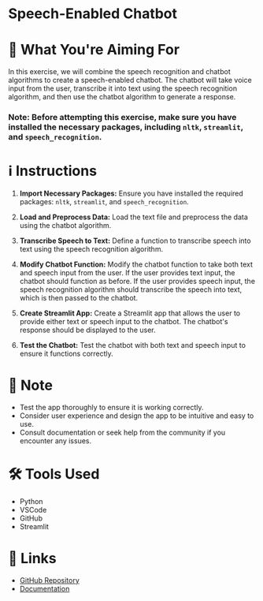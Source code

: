# Speech-Enabled Chatbot

# 🎯 **What You're Aiming For**
In this exercise, we will combine the speech recognition and chatbot algorithms to create a speech-enabled chatbot. The chatbot will take voice input from the user, transcribe it into text using the speech recognition algorithm, and then use the chatbot algorithm to generate a response.

### Note: Before attempting this exercise, make sure you have installed the necessary packages, including `nltk`, `streamlit`, and `speech_recognition`.

# ℹ️ **Instructions**

1. **Import Necessary Packages:**
   Ensure you have installed the required packages: `nltk`, `streamlit`, and `speech_recognition`.

2. **Load and Preprocess Data:**
   Load the text file and preprocess the data using the chatbot algorithm.

3. **Transcribe Speech to Text:**
   Define a function to transcribe speech into text using the speech recognition algorithm.

4. **Modify Chatbot Function:**
   Modify the chatbot function to take both text and speech input from the user. If the user provides text input, the chatbot should function as before. If the user provides speech input, the speech recognition algorithm should transcribe the speech into text, which is then passed to the chatbot.

5. **Create Streamlit App:**
   Create a Streamlit app that allows the user to provide either text or speech input to the chatbot. The chatbot's response should be displayed to the user.

6. **Test the Chatbot:**
   Test the chatbot with both text and speech input to ensure it functions correctly.

# 📝 **Note**

- Test the app thoroughly to ensure it is working correctly.
- Consider user experience and design the app to be intuitive and easy to use.
- Consult documentation or seek help from the community if you encounter any issues.

# 🛠️ **Tools Used**

- Python
- VSCode
- GitHub
- Streamlit

# 🔗 **Links**

- [GitHub Repository](https://github.com)
- [Documentation](https://example.com/docs)
